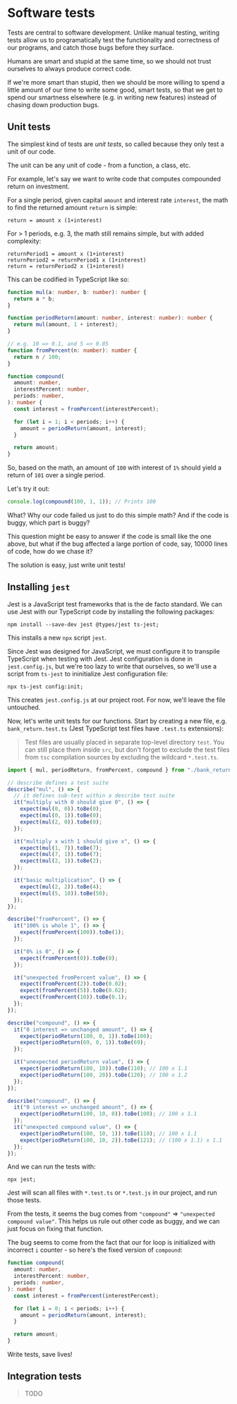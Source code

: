 # Software tests

Tests are central to software development. Unlike manual testing,
writing tests allow us to programatically test the functionality
and correctness of our programs, and catch those bugs before
they surface.

Humans are smart and stupid at the same time, so we should not
trust ourselves to always produce correct code.

If we're more smart than stupid, then we should be more
willing to spend a little amount of our time to write some
good, smart tests, so that we get to spend our smartness elsewhere
(e.g. in writing new features) instead of chasing down production bugs.

## Unit tests

The simplest kind of tests are _unit tests_, so called because they
only test a unit of our code.

The unit can be any unit of code - from a function, a class, etc.

For example, let's say we want to write code that computes compounded
return on investment.

For a single period, given capital `amount` and interest rate `interest`,
the math to find the returned amount `return` is simple:

```
return = amount x (1+interest)
```

For > 1 periods, e.g. 3, the math still remains simple, but with added
complexity:

```
returnPeriod1 = amount x (1+interest)
returnPeriod2 = returnPeriod1 x (1+interest)
return = returnPeriod2 x (1+interest)
```

This can be codified in TypeScript like so:

```typescript
function mul(a: number, b: number): number {
  return a * b;
}

function periodReturn(amount: number, interest: number): number {
  return mul(amount, 1 + interest);
}

// e.g. 10 => 0.1, and 5 => 0.05
function fromPercent(n: number): number {
  return n / 100;
}

function compound(
  amount: number,
  interestPercent: number,
  periods: number,
): number {
  const interest = fromPercent(interestPercent);

  for (let i = 1; i < periods; i++) {
    amount = periodReturn(amount, interest);
  }

  return amount;
}
```

So, based on the math, an amount of `100` with interest of `1%` should
yield a return of `101` over a single period.

Let's try it out:

```typescript
console.log(compound(100, 1, 1)); // Prints 100
```

What? Why our code failed us just to do this simple math?
And if the code is buggy, which part is buggy?

This question might be easy to answer if the code is
small like the one above, but what if the bug affected
a large portion of code, say, 10000 lines of code, how do we chase it?

The solution is easy, just write unit tests!

## Installing `jest`

Jest is a JavaScript test frameworks that is the de facto standard.
We can use Jest with our TypeScript code by installing the following
packages:

```shell
npm install --save-dev jest @types/jest ts-jest;
```

This installs a new `npx` script `jest`.

Since Jest was designed for JavaScript, we must configure it to transpile
TypeScript when testing with Jest. Jest configuration is done in `jest.config.js`,
but we're too lazy to write that ourselves, so we'll use a script from `ts-jest`
to ininitialize Jest configuration file:

```shell
npx ts-jest config:init;
```

This creates `jest.config.js` at our project root.
For now, we'll leave the file untouched.

Now, let's write unit tests for our functions. Start by creating a new file,
e.g. `bank_return.test.ts` (Jest TypeScript test files have `.test.ts` extensions):

> Test files are usually placed in separate top-level directory `test`.
> You can still place them inside `src`, but don't forget to exclude the
> test files from `tsc` compilation sources by excluding the wildcard `*.test.ts`.

```typescript
import { mul, periodReturn, fromPercent, compound } from "./bank_return";

// describe defines a test suite
describe("mul", () => {
  // it defines sub-test within a describe test suite
  it("multiply with 0 should give 0", () => {
    expect(mul(0, 0)).toBe(0);
    expect(mul(0, 1)).toBe(0);
    expect(mul(2, 0)).toBe(0);
  });

  it("multiply x with 1 should give x", () => {
    expect(mul(1, 7)).toBe(7);
    expect(mul(7, 1)).toBe(7);
    expect(mul(2, 1)).toBe(2);
  });

  it("basic multiplication", () => {
    expect(mul(2, 2)).toBe(4);
    expect(mul(5, 10)).toBe(50);
  });
});

describe("fromPercent", () => {
  it("100% is whole 1", () => {
    expect(fromPercent(100)).toBe(1);
  });

  it("0% is 0", () => {
    expect(fromPercent(0)).toBe(0);
  });

  it("unexpected fromPercent value", () => {
    expect(fromPercent(2)).toBe(0.02);
    expect(fromPercent(5)).toBe(0.02);
    expect(fromPercent(10)).toBe(0.1);
  });
});

describe("compound", () => {
  it("0 interest => unchanged amount", () => {
    expect(periodReturn(100, 0, 1)).toBe(100);
    expect(periodReturn(69, 0, 1)).toBe(69);
  });

  it("unexpected periodReturn value", () => {
    expect(periodReturn(100, 10)).toBe(110); // 100 x 1.1
    expect(periodReturn(100, 20)).toBe(120); // 100 x 1.2
  });
});

describe("compound", () => {
  it("0 interest => unchanged amount", () => {
    expect(periodReturn(100, 10, 0)).toBe(100); // 100 x 1.1
  });
  it("unexpected compound value", () => {
    expect(periodReturn(100, 10, 1)).toBe(110); // 100 x 1.1
    expect(periodReturn(100, 10, 2)).toBe(121); // (100 x 1.1) x 1.1
  });
});
```

And we can run the tests with:

```shell
npx jest;
```

Jest will scan all files with `*.test.ts` or `*.test.js` in our project,
and run those tests.

From the tests, it seems the bug comes from `"compound"` => `"unexpected compound value"`.
This helps us rule out other code as buggy, and we can just focus on
fixing that function.

The bug seems to come from the fact that our for loop is initialized with
incorrect `i` counter - so here's the fixed version of `compound`:

```typescript
function compound(
  amount: number,
  interestPercent: number,
  periods: number,
): number {
  const interest = fromPercent(interestPercent);

  for (let i = 0; i < periods; i++) {
    amount = periodReturn(amount, interest);
  }

  return amount;
}
```

Write tests, save lives!

## Integration tests

> TODO
